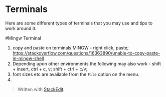 # Terminals 
Here are some different types of terminals that you may use and tips to work around it. 

#Mingw Terminal
1. copy and paste on terminals 
    MINGW - right click, paste;  https://stackoverflow.com/questions/16363890/unable-to-copy-paste-in-mingw-shell
1. Depending upon other environments the following may also work - shift + insert, ctrl + c, v; shift + ctrl + c/v; 
1. font sizes etc are available from the `File` option on the menu. 
1. 
 


> Written with [StackEdit](https://stackedit.io/).
<!--stackedit_data:
eyJoaXN0b3J5IjpbLTE0MzcxNjQ3MjhdfQ==
-->